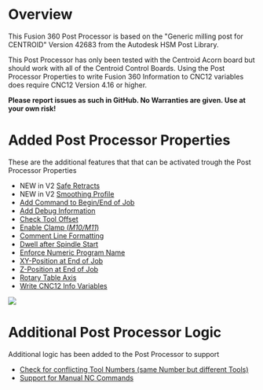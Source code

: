 # Overview
This Fusion 360 Post Processor is based on the "Generic milling post for CENTROID" Version 42683 from the Autodesk HSM Post Library.

This Post Processor has only been tested with the Centroid Acorn board but should work with all of the Centroid Control Boards.
Using the Post Processor Properties to write Fusion 360 Information to CNC12 variables does require CNC12 Version 4.16 or higher.

**Please report issues as such in GitHub. No Warranties are given. Use at your own risk!**

# Added Post Processor Properties
These are the additional features that that can be activated trough the Post Processor Properties

* NEW in V2 [Safe Retracts](safeRetracts.md)
* NEW in V2 [Smoothing Profile](smoothingProfile.md)
* [Add Command to Begin/End of Job](addCommand.md)
* [Add Debug Information](addDebug.md)
* [Check Tool Offset](checkToolOffset.md)
* [Enable Clamp (*M10/M11*)](enableClamp.md)
* [Comment Line Formatting](commentFormatting.md)
* [Dwell after Spindle Start](enableDwell.md)
* [Enforce Numeric Program Name](forceNumeric.md)
* [XY-Position at End of Job](xyPosition.md)
* [Z-Position at End of Job](zPosition.md)
* [Rotary Table Axis](rotaryAxis.md)
* [Write CNC12 Info Variables](CNC12.md)

![](/images/pp001.PNG)

# Additional Post Processor Logic
Additional logic has been added to the Post Processor to support

* [Check for conflicting Tool Numbers (same Number but different Tools)](checkDuplicateTools.md)
* [Support for Manual NC Commands](manualNC.md)


